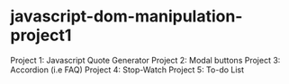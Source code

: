 # javascript-dom-manipulation-project1

Project 1: Javascript Quote Generator
Project 2: Modal buttons
Project 3: Accordion (i.e FAQ)
Project 4: Stop-Watch
Project 5: To-do List
